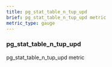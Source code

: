 ```yaml
---
title: pg_stat_table_n_tup_upd
brief: pg_stat_table_n_tup_upd metric
metric_type: gauge
---
```

### pg_stat_table_n_tup_upd

pg_stat_table_n_tup_upd metric